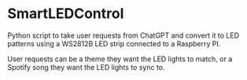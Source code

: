 # SmartLEDControl

Python script to take user requests from ChatGPT and convert it to LED patterns using a WS2812B LED strip connected to a Raspberry PI. 

User requests can be a theme they want the LED lights to match, or a Spotify song they want the LED lights to sync to. 
